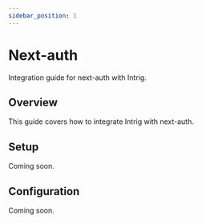 ```yaml
---
sidebar_position: 1
---
```


# Next-auth

Integration guide for next-auth with Intrig.

## Overview

This guide covers how to integrate Intrig with next-auth.

## Setup

Coming soon.

## Configuration

Coming soon.
